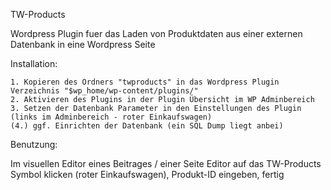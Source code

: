 TW-Products

Wordpress Plugin fuer das Laden von Produktdaten aus einer externen Datenbank in eine Wordpress Seite

Installation:

	1. Kopieren des Ordners "twproducts" in das Wordpress Plugin Verzeichnis "$wp_home/wp-content/plugins/"
	2. Aktivieren des Plugins in der Plugin Übersicht im WP Adminbereich
	3. Setzen der Datenbank Parameter in den Einstellungen des Plugin (links im Adminbereich - roter Einkaufswagen)
	(4.) ggf. Einrichten der Datenbank (ein SQL Dump liegt anbei)

	
Benutzung:

Im visuellen Editor eines Beitrages / einer Seite Editor auf das TW-Products Symbol klicken (roter Einkaufswagen), Produkt-ID eingeben, fertig

 
 
